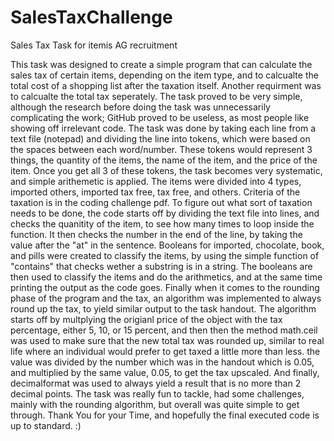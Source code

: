 # SalesTaxChallenge
Sales Tax Task for itemis AG recruitment

This task was designed to create a simple program that can calculate the sales tax of certain items, depending on the item type, and to calcualte the total cost of a shopping list after the taxation itself. Another requirment was to calcualte the total tax seperately. The task proved to be very simple, although the research before doing the task was unnecessarily complicating the work; GitHub proved to be useless, as most people like showing off irrelevant code.
The task was done by taking each line from a text file (notepad) and dividing the line into tokens, which were based on the spaces between each word/number. These tokens would represent 3 things, the quantity of the items, the name of the item, and the price of the item. Once you get all 3 of these tokens, the task becomes very systematic, and simple arithemetic is applied. The items were divided into 4 types, imported others, imported tax free, tax free, and others. Criteria of the taxation is in the coding challenge pdf. To figure out what sort of taxation needs to be done, the code starts off by dividing the text file into lines, and checks the quanitity of the item, to see how many times to loop inside the function. It then checks the number in the end of the line, by taking the value after the "at" in the sentence. Booleans for imported, chocolate, book, and pills were created to classify the items, by using the simple function of "contains" that checks wether a substring is in a string. The booleans are then used to classify the items and do the arithmetics, and at the same time printing the output as the code goes. Finally when it comes to the rounding phase of the program and the tax, an algorithm was implemented to always round up the tax, to yield similar output to the task handout. The algorithm starts off by multplying the origianl price of the object with the tax percentage, either 5, 10, or 15 percent, and then then the method math.ceil was used to make sure that the new total tax was rounded up, similar to real life where an individual would prefer to get taxed a little more than less. the value was divided by the number which was in the handout which is 0.05, and multiplied by the same value, 0.05, to get the tax upscaled. And finally, decimalformat was used to always yield a result that is no more than 2 decimal points.
The task was really fun to tackle, had some challenges, mainly with the rounding algorithm, but overall was quite simple to get through.
Thank You for your Time, and hopefully the final executed code is up to standard. :)
